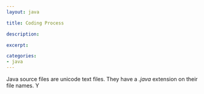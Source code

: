```yaml
---
layout: java

title: Coding Process

description: 

excerpt: 

categories:
- java
---
```


Java source files are unicode text files. They have a *.java* extension on their file names. Y